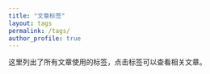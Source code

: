 ```yaml
---
title: "文章标签"
layout: tags
permalink: /tags/
author_profile: true
---
```


这里列出了所有文章使用的标签，点击标签可以查看相关文章。 